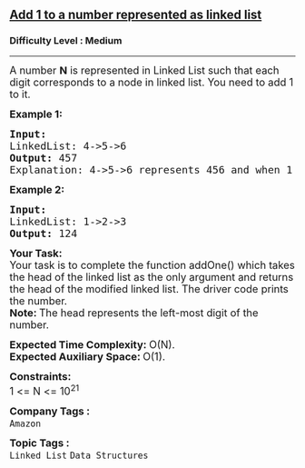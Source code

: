 <h2><a href="https://practice.geeksforgeeks.org/problems/add-1-to-a-number-represented-as-linked-list/1?page=1&difficulty[]=1&status[]=solved&category[]=Linked%20List&sortBy=submissions">Add 1 to a number represented as linked list</a></h2><h3>Difficulty Level : Medium</h3><hr><div class="problems_problem_content__Xm_eO"><p><span style="font-size: 18px;">A number&nbsp;<strong>N</strong>&nbsp;is represented in Linked List such that each digit corresponds to a node in linked list. You need to add 1 to it.</span></p>
<p><span style="font-size: 18px;"><strong>Example 1:</strong></span></p>
<pre><span style="font-size: 18px;"><strong>Input:
</strong>LinkedList: 4-&gt;5-&gt;6
<strong>Output: </strong>457<br>Explanation: 4-&gt;5-&gt;6 represents 456 and when 1 is added it becomes 457. </span>
</pre>
<p><span style="font-size: 18px;"><strong>Example 2:</strong></span></p>
<pre><span style="font-size: 18px;"><strong>Input:
</strong>LinkedList: 1-&gt;2-&gt;3
<strong>Output: </strong>124&nbsp;</span></pre>
<p><span style="font-size: 18px;"><strong>Your Task:</strong><br>Your task is to complete the function addOne() which takes the head of the linked list as the only argument and returns the head of the modified linked list. The driver code prints the number.<br><strong>Note:&nbsp;</strong>The head represents the left-most digit of the number.</span></p>
<p><span style="font-size: 18px;"><strong>Expected Time Complexity:&nbsp;</strong>O(N).<br><strong>Expected Auxiliary Space:&nbsp;</strong>O(1).</span></p>
<p><span style="font-size: 18px;"><strong>Constraints:</strong><br>1 &lt;= N &lt;= 10<sup>21</sup></span></p></div><p><span style=font-size:18px><strong>Company Tags : </strong><br><code>Amazon</code>&nbsp;<br><p><span style=font-size:18px><strong>Topic Tags : </strong><br><code>Linked List</code>&nbsp;<code>Data Structures</code>&nbsp;